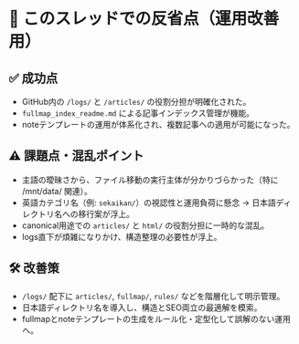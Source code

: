 # 🔁 このスレッドでの反省点（運用改善用）

## ✅ 成功点
- GitHub内の `/logs/` と `/articles/` の役割分担が明確化された。
- `fullmap_index_readme.md` による記事インデックス管理が機能。
- noteテンプレートの運用が体系化され、複数記事への適用が可能になった。

## ⚠️ 課題点・混乱ポイント
- 主語の曖昧さから、ファイル移動の実行主体が分かりづらかった（特に /mnt/data/ 関連）。
- 英語カテゴリ名（例: `sekaikan/`）の視認性と運用負荷に懸念 → 日本語ディレクトリ名への移行案が浮上。
- canonical用途での `articles/` と `html/` の役割分担に一時的な混乱。
- logs直下が煩雑になりかけ、構造整理の必要性が浮上。

## 🛠 改善策
- `/logs/` 配下に `articles/`, `fullmap/`, `rules/` などを階層化して明示管理。
- 日本語ディレクトリ名を導入し、構造とSEO両立の最適解を模索。
- fullmapとnoteテンプレートの生成をルール化・定型化して誤解のない運用へ。
